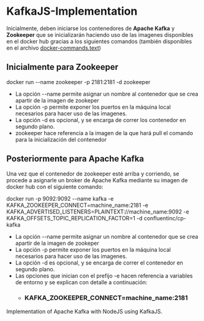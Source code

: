 # KafkaJS-Implementation

Inicialmente, deben iniciarse los contenedores de **Apache Kafka** y **Zookeeper** que se inicializarán haciendo uso de las imagenes disponibles en el docker hub gracias a los siguientes comandos (también disponibles en el archivo  [docker-commands.text](https://github.com/JuanJoseBlanco/KafkaJS-Implementation/blob/main/docker-commands.txt))

## Inicialmente para Zookeeper

docker run --name zookeeper -p 2181:2181 -d zookeeper

- La opción --name permite asignar un nombre al contenedor que se crea apartir de la imagen de zookeper
- La opción -p permite exponer los puertos en la máquina local necesarios para hacer uso de las imagenes. 
- La opción -d es opcional, y se encarga de correr los contenedor en segundo plano. 
- zookeeper hace referencia a la imagen de la que hará pull el comando para la inicialización del contenedor

## Posteriormente para Apache Kafka

Una vez que el contenedor de zookeeper esté arriba y corriendo, se procede a asignarle un broker de Apache Kafka mediante su imagen de docker hub con el siguiente comando: 

docker run -p 9092:9092 --name kafka -e KAFKA_ZOOKEEPER_CONNECT=machine_name:2181 -e KAFKA_ADVERTISED_LISTENERS=PLAINTEXT://machine_name:9092 -e KAFKA_OFFSETS_TOPIC_REPLICATION_FACTOR=1 -d confluentinc/cp-kafka 

- La opción --name permite asignar un nombre al contenedor que se crea apartir de la imagen de zookeper
- La opción -p permite exponer los puertos en la máquina local necesarios para hacer uso de las imagenes. 
- La opción -d es opcional, y se encarga de correr el contenedor en segundo plano. 
- Las opciones que inician con el prefijo -e hacen referencia a variables de entorno y se explican con detalle a continuación: 
    - ### KAFKA_ZOOKEEPER_CONNECT=machine_name:2181
    








Implementation of Apache Kafka with NodeJS using KafkaJS.
